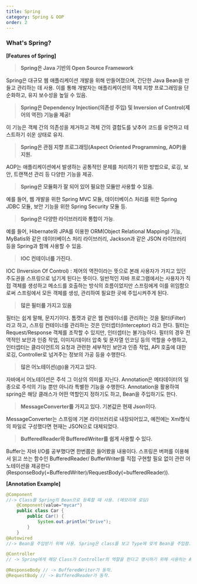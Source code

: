```yaml
---
title: Spring 
category: Spring & OOP
order: 2
---
```


### What's Spring?

**[Features of Spring]**

> **Spring은 Java 기반의 Open Source Framework**

 Spring은 대규모 웹 애플리케이션 개발을 위해 만들어졌으며, 간단한 Java Bean을 만들고 관리하는 데 사용. 이를 통해 개발자는 애플리케이션의 객체 지향 프로그래밍을 단순화하고, 유지 보수성을 높일 수 있음.

> **Spring은 Dependency Injection(의존성 주입) 및 Inversion of Control(제어의 역전) 기능을 제공!**

이 기능은 객체 간의 의존성을 제거하고 객체 간의 결합도를 낮추어 코드를 유연하고 테스트하기 쉬운 상태로 유지.

> **Spring은 관점 지향 프로그래밍(Aspect Oriented Programming, AOP)을 지원.** 

AOP는 애플리케이션에서 발생하는 공통적인 문제를 처리하기 위한 방법으로, 로깅, 보안, 트랜잭션 관리 등 다양한 기능을 제공.

> **Spring은 모듈화가 잘 되어 있어 필요한 모듈만 사용할 수 있음.** 

예를 들어, 웹 개발을 위한 Spring MVC 모듈, 데이터베이스 처리를 위한 Spring JDBC 모듈, 보안 기능을 위한 Spring Security 모듈 등.

> **Spring은 다양한 라이브러리와 통합이 가능**. 

예를 들어, Hibernate와 JPA를 이용한 ORM(Object Relational Mapping) 기능, MyBatis와 같은 데이터베이스 처리 라이브러리, Jackson과 같은 JSON 라이브러리 등을 Spring과 함께 사용할 수 있음.

> **IOC 컨테이너를 가진다.**

IOC (Inversion Of Control) : 제어의 역전이라는 뜻으로 본래 사용자가 가지고 있던 주도권을 스프링으로 넘기게 된다는 뜻이다. 일반적인 자바 프로그램에서는 사용자가 직접 객체를 생성하고 메소드를 호출하는 방식의 흐름이었지만 스프링에게 이를 위임함으로써 스프링에서 모든 객체를 생성, 관리하여 필요한 곳에 주입시켜주게 된다.

> **많은 필터를 가지고 있음** 

필터는 쉽게 말해, 문지기이다.
톰캣과 같은 웹 컨테이너를 관리하는 것을 필터(Filter) 라고 하고, 스프링 컨테이너를 관리하는 것은 인터셉터(Interceptor) 라고 한다. 필터는 Request/Response 객체를 조작할 수 있지만, 인터셉터는 불가능하다.
필터의 경우 전역적인 보안과 인증 작업, 이미지/데이터 압축 및 문자열 인코딩 등의 역할을 수행하고, 인터셉터는 클라이언트의 요청과 관련한 세부적인 보안과 인증 작업, API 호출에 대한 로깅, Controller로 넘겨주는 정보의 가공 등을 수행한다.

> **많은 어노테이션(@)을 가지고 있다.**

자바에서 어노테이션은 주석 그 이상의 의미를 지닌다. Annotation은 메타데이터의 일종으로 주석의 기능 뿐만 아니라 특별한 기능을 수행한다. Annotation을 활용하여 spring은 해당 클래스가 어떤 역할인지 정하기도 하고, Bean을 주입하기도 한다.

> **MessageConverter를 가지고 있다. 기본값은 현재 Json이다.**

 MessageConverter는 스프링에 기본 라이브러리로 내장되어있고, 예전에는 Xml형식의 파일로 구성했다면 현재는 JSON으로 대체되었다.

> **BufferedReader와 BufferedWriter를 쉽게 사용할 수 있다.**

Buffer는 자바 I/O를 공부했다면 한번쯤은 들어봤을 내용이다. 스프링은 버퍼를 이용해서 읽고 쓰는 함수인 BufferedReader/ BufferWriter를 직접 구현할 필요 없이 관련 어노테이션을 제공한다 (ResponseBody(=BufferedWriter)/RequestBody(=bufferedReader)).

**[Annotation Example]**

```java
@Component
//-> Class를 Spring의 Bean으로 등록할 때 사용. (메모리에 로딩)
	@Component(value="mycar")
	public class Car {
    	public Car() {
        	System.out.println("Drive");
    	}
	}
@Autowired
//-> Bean을 주입받기 위해 사용. Spring은 class를 보고 Type에 맞게 Bean을 주입함. (Type이 없으면 Name 확인)

@Controller
// -> Spring에게 해당 Class가 Controller의 역할을 한다고 명시하기 위해 사용하는 Annotation.

@ResponseBody // -> BufferedWriter가 동작.
@RequestBody // -> BufferedReader가 동작.
```



